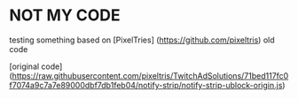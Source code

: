 # NOT MY CODE

testing something based on [PixelTries] (https://github.com/pixeltris) old code

[original code] (https://raw.githubusercontent.com/pixeltris/TwitchAdSolutions/71bed117fc0f7074a9c7a7e89000dbf7db1feb04/notify-strip/notify-strip-ublock-origin.js)
